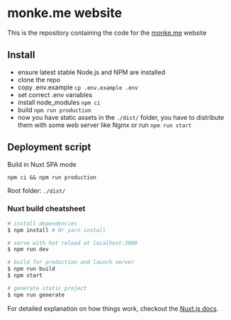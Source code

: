 # monke.me website

This is the repository containing the code for the [monke.me](https://monke.me) website


## Install

- ensure latest stable Node.js and NPM are installed
- clone the repo
- copy .env.example `cp .env.example .env`
- set correct .env variables
- install node_modules `npm ci`
- build `npm run production`
- now you have static assets in the `./dist/` folder, you have to distribute them with some web server like Nginx or run `npm run start`

## Deployment script

Build in Nuxt SPA mode
```
npm ci && npm run production
```
Root folder: `./dist/`


### Nuxt build cheatsheet

``` bash
# install dependencies
$ npm install # Or yarn install

# serve with hot reload at localhost:3000
$ npm run dev

# build for production and launch server
$ npm run build
$ npm start

# generate static project
$ npm run generate
```

For detailed explanation on how things work, checkout the [Nuxt.js docs](https://github.com/nuxt/nuxt.js).
